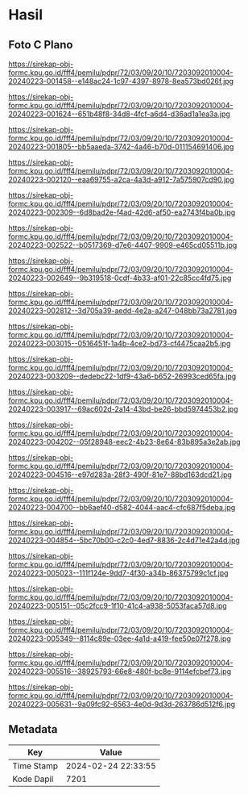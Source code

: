# Hasil

## Foto C Plano

https://sirekap-obj-formc.kpu.go.id/fff4/pemilu/pdpr/72/03/09/20/10/7203092010004-20240223-001458--e148ac24-1c97-4397-8978-8ea573bd026f.jpg

https://sirekap-obj-formc.kpu.go.id/fff4/pemilu/pdpr/72/03/09/20/10/7203092010004-20240223-001624--651b48f8-34d8-4fcf-a6d4-d36ad1a1ea3a.jpg

https://sirekap-obj-formc.kpu.go.id/fff4/pemilu/pdpr/72/03/09/20/10/7203092010004-20240223-001805--bb5aaeda-3742-4a46-b70d-011154691406.jpg

https://sirekap-obj-formc.kpu.go.id/fff4/pemilu/pdpr/72/03/09/20/10/7203092010004-20240223-002120--eaa69755-a2ca-4a3d-a912-7a575907cd90.jpg

https://sirekap-obj-formc.kpu.go.id/fff4/pemilu/pdpr/72/03/09/20/10/7203092010004-20240223-002309--6d8bad2e-f4ad-42d6-af50-ea2743f4ba0b.jpg

https://sirekap-obj-formc.kpu.go.id/fff4/pemilu/pdpr/72/03/09/20/10/7203092010004-20240223-002522--b0517369-d7e6-4407-9909-e465cd05511b.jpg

https://sirekap-obj-formc.kpu.go.id/fff4/pemilu/pdpr/72/03/09/20/10/7203092010004-20240223-002649--9b319518-0cdf-4b33-af01-22c85cc4fd75.jpg

https://sirekap-obj-formc.kpu.go.id/fff4/pemilu/pdpr/72/03/09/20/10/7203092010004-20240223-002812--3d705a39-aedd-4e2a-a247-048bb73a2781.jpg

https://sirekap-obj-formc.kpu.go.id/fff4/pemilu/pdpr/72/03/09/20/10/7203092010004-20240223-003015--0516451f-1a4b-4ce2-bd73-cf4475caa2b5.jpg

https://sirekap-obj-formc.kpu.go.id/fff4/pemilu/pdpr/72/03/09/20/10/7203092010004-20240223-003209--dedebc22-1df9-43a6-b652-26993ced65fa.jpg

https://sirekap-obj-formc.kpu.go.id/fff4/pemilu/pdpr/72/03/09/20/10/7203092010004-20240223-003917--69ac602d-2a14-43bd-be26-bbd5974453b2.jpg

https://sirekap-obj-formc.kpu.go.id/fff4/pemilu/pdpr/72/03/09/20/10/7203092010004-20240223-004202--05f28948-eec2-4b23-8e64-83b895a3e2ab.jpg

https://sirekap-obj-formc.kpu.go.id/fff4/pemilu/pdpr/72/03/09/20/10/7203092010004-20240223-004516--e97d283a-28f3-490f-81e7-88bd163dcd21.jpg

https://sirekap-obj-formc.kpu.go.id/fff4/pemilu/pdpr/72/03/09/20/10/7203092010004-20240223-004700--bb6aef40-d582-4044-aac4-cfc687f5deba.jpg

https://sirekap-obj-formc.kpu.go.id/fff4/pemilu/pdpr/72/03/09/20/10/7203092010004-20240223-004854--5bc70b00-c2c0-4ed7-8836-2c4d71e42a4d.jpg

https://sirekap-obj-formc.kpu.go.id/fff4/pemilu/pdpr/72/03/09/20/10/7203092010004-20240223-005023--111f124e-9dd7-4f30-a34b-86375799c1cf.jpg

https://sirekap-obj-formc.kpu.go.id/fff4/pemilu/pdpr/72/03/09/20/10/7203092010004-20240223-005151--05c2fcc9-1f10-41c4-a938-5053faca57d8.jpg

https://sirekap-obj-formc.kpu.go.id/fff4/pemilu/pdpr/72/03/09/20/10/7203092010004-20240223-005349--8114c89e-03ee-4a1d-a419-fee50e07f278.jpg

https://sirekap-obj-formc.kpu.go.id/fff4/pemilu/pdpr/72/03/09/20/10/7203092010004-20240223-005516--38925793-66e8-480f-bc8e-9114efcbef73.jpg

https://sirekap-obj-formc.kpu.go.id/fff4/pemilu/pdpr/72/03/09/20/10/7203092010004-20240223-005631--9a09fc92-6563-4e0d-9d3d-263786d512f6.jpg


## Metadata

| Key        | Value               |
| ---------- | ------------------- |
| Time Stamp | 2024-02-24 22:33:55 |
| Kode Dapil | 7201                |



